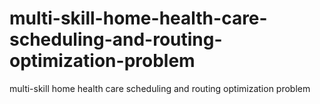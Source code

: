 # multi-skill-home-health-care-scheduling-and-routing-optimization-problem
multi-skill home health care scheduling and routing optimization problem
